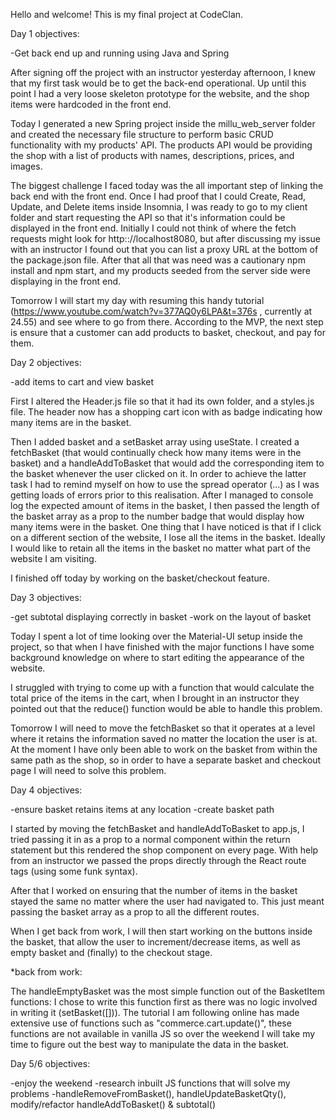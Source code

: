 Hello and welcome! This is my final project at CodeClan.

Day 1 objectives:

-Get back end up and running using Java and Spring

After signing off the project with an instructor yesterday afternoon, I knew that my first task would be to get
the back-end operational. Up until this point I had a very loose skeleton prototype for the website, and the
shop items were hardcoded in the front end. 

Today I generated a new Spring project inside the millu_web_server folder and created the necessary file 
structure to perform basic CRUD functionality with my products' API. The products API would be providing the 
shop with a list of products with names, descriptions, prices, and images.

The biggest challenge I faced today was the all important step of linking the back end with the front end. Once
I had proof that I could Create, Read, Update, and Delete items inside Insomnia, I was ready to go to my client
folder and start requesting the API so that it's information could be displayed in the front end. Initially I 
could not think of where the fetch requests might look for http:://localhost8080, but after discussing my issue
with an instructor I found out that you can list a proxy URL at the bottom of the package.json file. After 
that all that was need was a cautionary npm install and npm start, and my products seeded from the server side 
were displaying in the front end.

Tomorrow I will start my day with resuming this handy tutorial (https://www.youtube.com/watch?v=377AQ0y6LPA&t=376s 
, currently at 24.55) and see where to go from there. According to the MVP, the next step is ensure that 
a customer can add products to basket, checkout, and pay for them.

Day 2 objectives:

-add items to cart and view basket

First I altered the Header.js file so that it had its own folder, and a styles.js file. The header now has a 
shopping cart icon with as badge indicating how many items are in the basket.

Then I added basket and a setBasket array using useState. I created a fetchBasket (that would continually check how
many items were in the basket) and a handleAddToBasket that would add the corresponding item to the basket whenever
the user clicked on it. In order to achieve the latter task I had to remind myself on how to use the spread operator
(...) as I was getting loads of errors prior to this realisation. After I managed to console log the expected 
amount of items in the basket, I then passed the length of the basket array as a prop to the number badge that
would display how many items were in the basket. One thing that I have noticed is that if I click on a different 
section of the website, I lose all the items in the basket. Ideally I would like to retain all the items in the 
basket no matter what part of the website I am visiting.

I finished off today by working on the basket/checkout feature.

Day 3 objectives:

-get subtotal displaying correctly in basket
-work on the layout of basket

Today I spent a lot of time looking over the Material-UI setup inside the project, so that when I have finished
with the major functions I have some background knowledge on where to start editing the appearance of the website.

I struggled with trying to come up with a function that would calculate the total price of the items in the cart,
when I brought in an instructor they pointed out that the reduce() function would be able to handle this problem.

Tomorrow I will need to move the fetchBasket so that it operates at a level where it retains the information saved
no matter the location the user is at. At the moment I have only been able to work on the basket from within the 
same path as the shop, so in order to have a separate basket and checkout page I will need to solve this problem.

Day 4 objectives:

-ensure basket retains items at any location
-create basket path

I started by moving the fetchBasket and handleAddToBasket to app.js, I tried passing it in as a prop to a normal
component within the return statement but this rendered the shop component on every page. With help from an 
instructor we passed the props directly through the React route tags (using some funk syntax). 

After that I worked on ensuring that the number of items in the basket stayed the same no matter where the user had
navigated to. This just meant passing the basket array as a prop to all the different routes.

When I get back from work, I will then start working on the buttons inside the basket, that allow the user to 
increment/decrease items, as well as empty basket and (finally) to the checkout stage.

*back from work:

The handleEmptyBasket was the most simple function out of the BasketItem functions: I chose to write this function
first as there was no logic involved in writing it (setBasket([])). The tutorial I am following online has made
extensive use of functions such as "commerce.cart.update()", these functions are not available in vanilla JS so 
over the weekend I will take my time to figure out the best way to manipulate the data in the basket.

Day 5/6 objectives:

-enjoy the weekend
-research inbuilt JS functions that will solve my problems
-handleRemoveFromBasket(), handleUpdateBasketQty(), modify/refactor handleAddToBasket() & subtotal()




